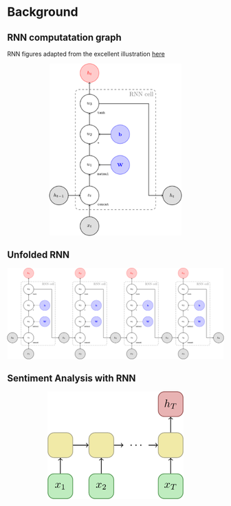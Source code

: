# Background

## RNN computatation graph

RNN figures adapted from the excellent illustration [here](https://discovery.ucl.ac.uk/id/eprint/10040845/1/Rocktaeschel_ID_thesis.pdf)

<p align="center">
<img src="https://github.com/pbmstrk/Sentiment-Analysis/blob/master/notebooks/sequential/Figures/rnn.png" 
	 height="400" />
</p>

## Unfolded RNN

<p align="center">
<img src="https://github.com/pbmstrk/Sentiment-Analysis/blob/master/notebooks/sequential/Figures/unfoldedrnn.png" 
	 width="800" />
</p>

## Sentiment Analysis with RNN

<p align="center">
<img src="https://github.com/pbmstrk/Sentiment-Analysis/blob/master/notebooks/sequential/Figures/rnnsequence.png" 
	 height="250" />
</p>
